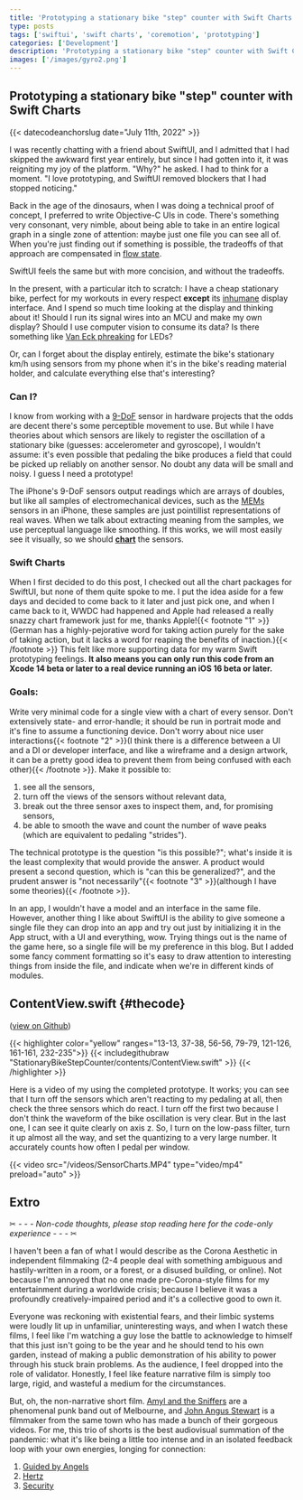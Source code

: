 ```yaml
---
title: 'Prototyping a stationary bike "step" counter with Swift Charts'
type: posts
tags: ['swiftui', 'swift charts', 'coremotion', 'prototyping']
categories: ['Development']
description: 'Prototyping a stationary bike "step" counter with Swift Charts'
images: ['/images/gyro2.png']
---
```


## Prototyping a stationary bike "step" counter with Swift Charts
{{< datecodeanchorslug date="July 11th, 2022" >}}

I was recently chatting with a friend about SwiftUI, and I admitted that I had skipped the awkward first year entirely, but since I had gotten into it, it was reigniting my joy of the platform. "Why?" he asked. I had to think for a moment. "I love prototyping, and SwiftUI removed blockers that I had stopped noticing."

Back in the age of the dinosaurs, when I was doing a technical proof of concept, I preferred to write Objective-C UIs in code. There's something very consonant, very nimble, about being able to take in an entire logical graph in a single zone of attention: maybe just one file you can see all of. When you're just finding out if something is possible, the tradeoffs of that approach are compensated in [flow state](https://en.wikipedia.org/wiki/Flow_(psychology)).

SwiftUI feels the same but with more concision, and without the tradeoffs.

In the present, with a particular itch to scratch: I have a cheap stationary bike, perfect for my workouts in every respect **except** its [inhumane](https://dl.acm.org/doi/10.5555/333103) display interface. And I spend so much time looking at the display and thinking about it! Should I run its signal wires into an MCU and make my own display? Should I use computer vision to consume its data? Is there something like [Van Eck phreaking](https://en.wikipedia.org/wiki/Van_Eck_phreaking) for LEDs? 

Or, can I forget about the display entirely, estimate the bike's stationary km/h using sensors from my phone when it's in the bike's reading material holder, and calculate everything else that's interesting? 

### Can I?

I know from working with a [9-DoF](https://embeddedcomputing.com/technology/analog-and-power/basics-of-6dof-and-9dof-sensor-fusion) sensor in hardware projects that the odds are decent there's some perceptible movement to use. But while I have theories about which sensors are likely to register the oscillation of a stationary bike (guesses: accelerometer and gyroscope), I wouldn't assume: it's even possible that pedaling the bike produces a field that could be picked up reliably on another sensor. No doubt any data will be small and noisy. I guess I need a prototype!

The iPhone's 9-DoF sensors output readings which are arrays of doubles, but like all samples of electromechanical devices, such as the [MEMs](https://en.wikipedia.org/wiki/Microelectromechanical_systems) sensors in an iPhone, these samples are just pointillist representations of real waves. When we talk about extracting meaning from the samples, we use perceptual language like smoothing. If this works, we will most easily see it visually, so we should [**chart**](https://developer.apple.com/documentation/Charts) the sensors.

### Swift Charts

When I first decided to do this post, I checked out all the chart packages for SwiftUI, but none of them quite spoke to me. I put the idea aside for a few days and decided to come back to it later and just pick one, and when I came back to it, WWDC had happened and Apple had released a really snazzy chart framework just for me, thanks Apple!{{< footnote "1" >}}(German has a highly-pejorative word for taking action purely for the sake of taking action, but it lacks a word for reaping the benefits of inaction.){{< /footnote >}} This felt like more supporting data for my warm Swift prototyping feelings. **It also means you can only run this code from an Xcode 14 beta or later to a real device running an iOS 16 beta or later.**

### Goals:

Write very minimal code for a single view with a chart of every sensor. Don't extensively state- and error-handle; it should be run in portrait mode and it's fine to assume a functioning device. Don't worry about nice user interactions{{< footnote "2" >}}(I think there is a difference between a UI and a DI or developer interface, and like a wireframe and a design artwork, it can be a pretty good idea to prevent them from being confused with each other){{< /footnote >}}. Make it possible to:

1. see all the sensors, 
2. turn off the views of the sensors without relevant data, 
3. break out the three sensor axes to inspect them, and, for promising sensors,
4. be able to smooth the wave and count the number of wave peaks (which are equivalent to pedaling "strides").

The technical prototype is the question "is this possible?"; what's inside it is the least complexity that would provide the answer. A product would present a second question, which is "can this be generalized?", and the prudent answer is "not necessarily"{{< footnote "3" >}}(although I have some theories){{< /footnote >}}.

In an app, I wouldn't have a model and an interface in the same file. However, another thing I like about SwiftUI is the ability to give someone a single file they can drop into an app and try out just by initializing it in the App struct, with a UI and everything, wow. Trying things out is the name of the game here, so a single file will be my preference in this blog. But I added some fancy comment formatting so it's easy to draw attention to interesting things from inside the file, and indicate when we're in different kinds of modules.

## ContentView.swift {#thecode}

([view on Github](https://github.com/Halle/StationaryBikeStepCounter/blob/main/ContentView.swift)) 

{{< highlighter color="yellow" ranges="13-13, 37-38, 56-56, 79-79, 121-126, 161-161, 232-235">}}
{{<  includegithubraw "StationaryBikeStepCounter/contents/ContentView.swift" >}}
{{< /highlighter >}}



Here is a video of my using the completed prototype. It works; you can see that I turn off the sensors which aren't reacting to my pedaling at all, then check the three sensors which do react. I turn off the first two because I don't think the waveform of the bike oscillation is very clear. But in the last one, I can see it quite clearly on axis z. So, I turn on the low-pass filter, turn it up almost all the way, and set the quantizing to a very large number. It accurately counts how often I pedal per window.

{{< video src="/videos/SensorCharts.MP4" type="video/mp4" preload="auto" >}}

## Extro

✂ - - - *Non-code thoughts, please stop reading here for the code-only experience* - - - ✂

I haven't been a fan of what I would describe as the Corona Aesthetic in independent filmmaking (2-4 people deal with something ambiguous and hastily-written in a room, or a forest, or a disused building, or online). Not because I'm annoyed that no one made pre-Corona-style films for my entertainment during a worldwide crisis; because I believe it was a profoundly creatively-impaired period and it's a collective good to own it.

Everyone was reckoning with existential fears, and their limbic systems were loudly lit up in unfamiliar, uninteresting ways, and when I watch these films, I feel like I'm watching a guy lose the battle to acknowledge to himself that this just isn't going to be the year and he should tend to his own garden, instead of making a public demonstration of his ability to power through his stuck brain problems. As the audience, I feel dropped into the role of validator. Honestly, I feel like feature narrative film is simply too large, rigid, and wasteful a medium for the circumstances.

But, oh, the non-narrative short film. [Amyl and the Sniffers](https://www.amylandthesniffers.com) are a phenomenal punk band out of Melbourne, and [John Angus Stewart](http://www.johnangusstewart.com/info/) is a filmmaker from the same town who has made a bunch of their gorgeous videos. For me, this trio of shorts is the best audiovisual summation of the pandemic: what it's like being a little too intense and in an isolated feedback loop with your own energies, longing for connection:

1. [Guided by Angels](https://www.youtube.com/watch?v=Z--D1flPLnk)
2. [Hertz](https://www.youtube.com/watch?v=zb5Ja6V4OeY)
3. [Security](https://www.youtube.com/watch?v=Z--D1flPLnk)
